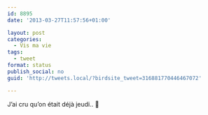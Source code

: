 ```yaml
---
id: 8895
date: '2013-03-27T11:57:56+01:00'

layout: post
categories:
  - Vis ma vie
tags:
  - tweet
format: status
publish_social: no
guid: 'http://tweets.local/?birdsite_tweet=316881770446467072'

---
```


J’ai cru qu’on était déjà jeudi.. 🙁